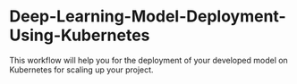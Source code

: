 # Deep-Learning-Model-Deployment-Using-Kubernetes
This workflow will help you for the deployment of your developed model on Kubernetes for scaling up your project.
